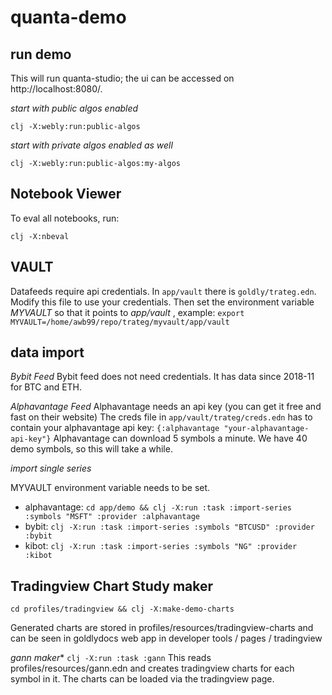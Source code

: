 # quanta-demo


## run demo 

This will run quanta-studio; the ui can be accessed on http://localhost:8080/.

*start with public algos enabled*

```
clj -X:webly:run:public-algos
```

*start with private algos enabled as well*
```
clj -X:webly:run:public-algos:my-algos
```

## Notebook Viewer

To eval all notebooks, run:
```
clj -X:nbeval
```


## VAULT

Datafeeds require api credentials. In `app/vault` there is `goldly/trateg.edn`.
Modify this file to use your credentials. Then set the environment variable *MYVAULT*
so that it points to *app/vault* , example:
`export MYVAULT=/home/awb99/repo/trateg/myvault/app/vault`

##  data import 

*Bybit Feed*
Bybit feed does not need credentials. It has data since 2018-11 for BTC and ETH.

*Alphavantage Feed*
Alphavantage needs an api key (you can get it free and fast on their website)
The creds file in `app/vault/trateg/creds.edn` has to contain your alphavantage api key: `{:alphavantage "your-alphavantage-api-key"}`
Alphavantage can download 5 symbols a minute. We have 40 demo symbols, so this will take a while.

*import single series*

MYVAULT environment variable needs to be set.

- alphavantage: `cd app/demo && clj -X:run :task :import-series :symbols "MSFT" :provider :alphavantage` 
- bybit:  `clj -X:run :task :import-series :symbols "BTCUSD" :provider :bybit`
- kibot:  `clj -X:run :task :import-series :symbols "NG" :provider :kibot`





## Tradingview Chart Study maker

`cd profiles/tradingview && clj -X:make-demo-charts`

Generated charts are stored in profiles/resources/tradingview-charts
and can be seen in goldlydocs web app in developer tools / pages / tradingview

*gann maker** `clj -X:run :task :gann` 
This reads profiles/resources/gann.edn and creates tradingview charts for each symbol in it.
The charts can be loaded via the tradingview page.
 